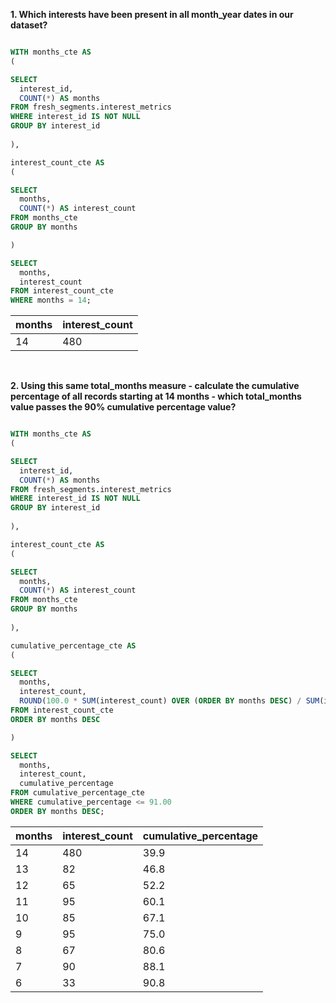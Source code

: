 **1. Which interests have been present in all month_year dates in our dataset?**

```` sql

WITH months_cte AS
(

SELECT
  interest_id,
  COUNT(*) AS months
FROM fresh_segments.interest_metrics
WHERE interest_id IS NOT NULL
GROUP BY interest_id
  
),

interest_count_cte AS
(

SELECT
  months,
  COUNT(*) AS interest_count
FROM months_cte
GROUP BY months

)

SELECT
  months,
  interest_count
FROM interest_count_cte
WHERE months = 14;

````

| months | interest_count |
| ------ | -------------- |
| 14     | 480            |

<br/>

**2. Using this same total_months measure - calculate the cumulative percentage of all records starting at 14 months - which total_months value passes the 90% cumulative percentage value?**

```` sql

WITH months_cte AS
(

SELECT
  interest_id,
  COUNT(*) AS months
FROM fresh_segments.interest_metrics
WHERE interest_id IS NOT NULL
GROUP BY interest_id
  
),

interest_count_cte AS
(

SELECT
  months,
  COUNT(*) AS interest_count
FROM months_cte
GROUP BY months
  
),

cumulative_percentage_cte AS
(

SELECT
  months,
  interest_count,
  ROUND(100.0 * SUM(interest_count) OVER (ORDER BY months DESC) / SUM(interest_count) OVER (), 1) AS cumulative_percentage
FROM interest_count_cte
ORDER BY months DESC

)

SELECT
  months,
  interest_count,
  cumulative_percentage
FROM cumulative_percentage_cte
WHERE cumulative_percentage <= 91.00
ORDER BY months DESC;

````

| months | interest_count | cumulative_percentage |
| ------ | -------------- | --------------------- |
| 14     | 480            | 39.9                  |
| 13     | 82             | 46.8                  |
| 12     | 65             | 52.2                  |
| 11     | 95             | 60.1                  |
| 10     | 85             | 67.1                  |
| 9      | 95             | 75.0                  |
| 8      | 67             | 80.6                  |
| 7      | 90             | 88.1                  |
| 6      | 33             | 90.8                  |
